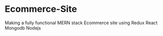 # Ecommerce-Site
Making a fully functional MERN stack Ecommerce site using Redux React Mongodb Nodejs
